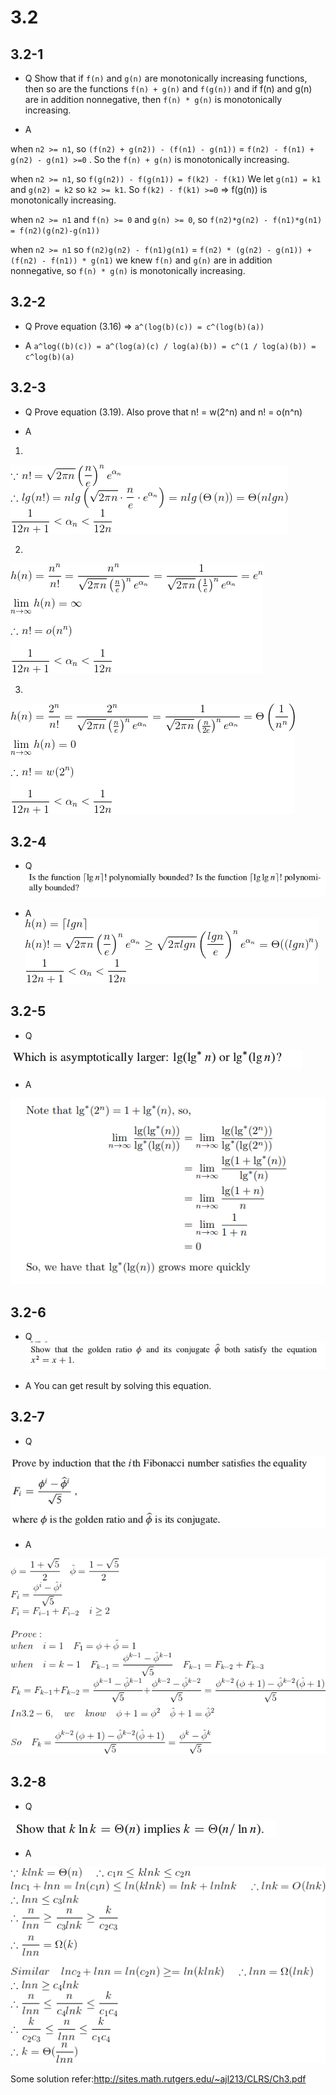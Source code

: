 # 3.2

## 3.2-1

*  Q
Show that if `f(n)` and `g(n)` are monotonically increasing functions, then so are
the functions `f(n) + g(n)` and `f(g(n))` and if f(n) and g(n) are in addition
nonnegative, then `f(n) * g(n)` is monotonically increasing.

*  A

when `n2 >= n1`, so `(f(n2) + g(n2)) - (f(n1) - g(n1))` = `f(n2) - f(n1) + g(n2) - g(n1) >=0` . So the `f(n) + g(n)` is monotonically increasing.

when `n2 >= n1`, so `f(g(n2)) - f(g(n1)) = f(k2) - f(k1)` We let `g(n1) = k1` and `g(n2) = k2` so  `k2 >= k1`. So `f(k2) - f(k1) >=0` => f(g(n)) is monotonically increasing.

when `n2 >= n1` and `f(n) >= 0` and `g(n) >= 0`, so `f(n2)*g(n2) - f(n1)*g(n1) = f(n2)(g(n2)-g(n1))`

when `n2 >= n1` so `f(n2)g(n2) - f(n1)g(n1)` = `f(n2) * (g(n2) - g(n1)) + (f(n2) - f(n1)) * g(n1)`
we knew `f(n)` and `g(n)` are in addition nonnegative, so `f(n) * g(n)` is monotonically increasing.

## 3.2-2

*  Q
Prove equation (3.16) => `a^(log(b)(c)) = c^(log(b)(a))`

*  A
`a^log((b)(c)) = a^(log(a)(c) / log(a)(b)) = c^(1 / log(a)(b)) = c^log(b)(a)`

## 3.2-3

*  Q
Prove equation (3.19). Also prove that n! = w(2^n) and n! = o(n^n)

*  A

1.

![](https://github.com/KnewHow/FPAlgorithms/blob/master/problem-solution/chapter03-growthOfFunction/img/3.2-3-1-a.gif?raw=true)

2.

![](https://github.com/KnewHow/FPAlgorithms/blob/master/problem-solution/chapter03-growthOfFunction/img/3.2-3-2-a.gif?raw=true)

3.

![](https://github.com/KnewHow/FPAlgorithms/blob/master/problem-solution/chapter03-growthOfFunction/img/3.2-3-3-a.gif?raw=true)

## 3.2-4

*  Q
 ![](https://github.com/KnewHow/FPAlgorithms/blob/master/problem-solution/chapter03-growthOfFunction/img/3.2-4-q.png?raw=true)

*  A
![](https://github.com/KnewHow/FPAlgorithms/blob/master/problem-solution/chapter03-growthOfFunction/img/3.2-4-a-1.gif?raw=true)

## 3.2-5

*  Q

![](https://github.com/KnewHow/FPAlgorithms/blob/master/problem-solution/chapter03-growthOfFunction/img/3.2-5-q.png?raw=true)

*  A

![](https://github.com/KnewHow/FPAlgorithms/blob/master/problem-solution/chapter03-growthOfFunction/img/3.2-5-a.png?raw=true)

## 3.2-6

*  Q
   ![](https://github.com/KnewHow/FPAlgorithms/blob/master/problem-solution/chapter03-growthOfFunction/img/3.2-6-q.png?raw=true)

*  A
You can get result by solving this equation.

## 3.2-7

*  Q

![](https://github.com/KnewHow/FPAlgorithms/blob/master/problem-solution/chapter03-growthOfFunction/img/3.2-7-q.png?raw=true)
*  A

![](https://github.com/KnewHow/FPAlgorithms/blob/master/problem-solution/chapter03-growthOfFunction/img/3.2-7-a.gif?raw=true)

## 3.2-8

*  Q

![](https://github.com/KnewHow/FPAlgorithms/blob/master/problem-solution/chapter03-growthOfFunction/img/3.2-8-q.png?raw=true)

*  A

![](https://github.com/KnewHow/FPAlgorithms/blob/master/problem-solution/chapter03-growthOfFunction/img/3.2-8-a.gif?raw=true)

Some solution refer:http://sites.math.rutgers.edu/~ajl213/CLRS/Ch3.pdf
